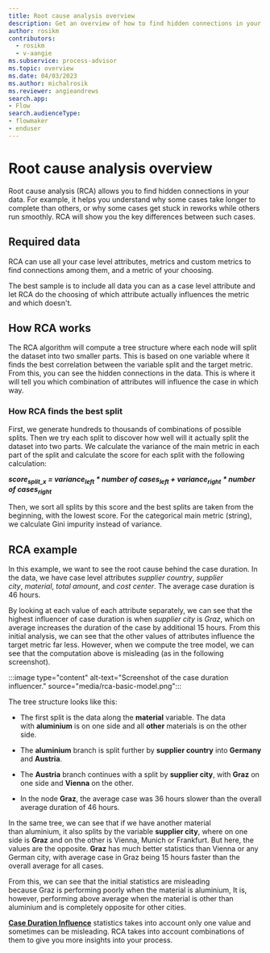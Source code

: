 ```yaml
---
title: Root cause analysis overview
description: Get an overview of how to find hidden connections in your data with root cause analysis in minit.
author: rosikm
contributors:
  - rosikm
  - v-aangie
ms.subservice: process-advisor
ms.topic: overview
ms.date: 04/03/2023
ms.author: michalrosik
ms.reviewer: angieandrews
search.app:
- Flow
search.audienceType:
- flowmaker
- enduser
---
```


# Root cause analysis overview

Root cause analysis (RCA) allows you to find hidden connections in your data. For example, it helps you understand why some cases take longer to complete than others, or why some cases get stuck in reworks while others run smoothly. RCA will show you the key differences between such cases.

## Required data

RCA can use all your case level attributes, metrics and custom metrics to find connections among them, and a metric of your choosing.

The best sample is to include all data you can as a case level attribute and let RCA do the choosing of which attribute actually influences the metric and which doesn't.

## How RCA works

The RCA algorithm will compute a tree structure where each node will split the dataset into two smaller parts. This is based on one variable where it finds the best correlation between the variable split and the target metric. From this, you can see the hidden connections in the data. This is where it will tell you which combination of attributes will influence the case in which way.

### How RCA finds the best split

First, we generate hundreds to thousands of combinations of possible splits. Then we try each split to discover how well will it actually split the dataset into two parts. We calculate the variance of the main metric in each part of the split and calculate the score for each split with the following calculation:

***score<sub>split_x</sub> = variance<sub>left</sub> * number of cases<sub>left</sub> + variance<sub>right</sub> * number of cases<sub>right</sub>***

Then, we sort all splits by this score and the best splits are taken from the beginning, with the lowest score. For the categorical main metric (string), we calculate Gini impurity instead of variance.

## RCA example

In this example, we want to see the root cause behind the case duration. In the data, we have case level attributes *supplier country*, *supplier city*, *material*, *total amount*, and *cost center*. The average case duration is 46 hours.

By looking at each value of each attribute separately, we can see that the highest influencer of case duration is when *supplier city* is *Graz*, which on average increases the duration of the case by additional 15 hours. From this initial analysis, we can see that the other values of attributes influence the target metric far less. However, when we compute the tree model, we can see that the computation above is misleading (as in the following screenshot).

:::image type="content" alt-text="Screenshot of the case duration influencer." source="media/rca-basic-model.png":::

The tree structure looks like this:

- The first split is the data along the **material** variable. The data with **aluminium** is on one side and all **other** materials is on the other side.

- The **aluminium** branch is split further by **supplier country** into **Germany** and **Austria**.

- The **Austria** branch continues with a split by **supplier city**, with **Graz** on one side and **Vienna** on the other.

- In the node **Graz**, the average case was 36 hours slower than the overall average duration of 46 hours. <!--verify numbers and screenshot-->

In the same tree, we can see that if we have another material than aluminium, it also splits by the variable **supplier city**, where on one side is **Graz** and on the other is Vienna, Munich or Frankfurt. But here, the values are the opposite. **Graz** has much better statistics than Vienna or any German city, with average case in Graz being 15 hours faster than the overall average for all cases.

From this, we can see that the initial statistics are misleading because Graz is performing poorly when the material is aluminium, It is, however, performing above average when the material is other than aluminium and is completely opposite for other cities.

[**Case Duration Influence**](statistics.md#case-duration-influence) statistics takes into account only one value and sometimes can be misleading. RCA takes into account combinations of them to give you more insights into your process.


